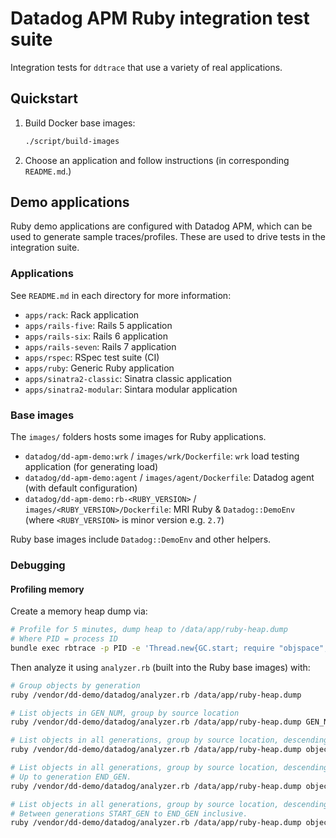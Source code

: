 # Datadog APM Ruby integration test suite

Integration tests for `ddtrace` that use a variety of real applications.

## Quickstart

1. Build Docker base images:

    ```bash
    ./script/build-images
    ```

2. Choose an application and follow instructions (in corresponding `README.md`.)

## Demo applications

Ruby demo applications are configured with Datadog APM, which can be used to generate sample traces/profiles. These are used to drive tests in the integration suite.

### Applications

See `README.md` in each directory for more information:

- `apps/rack`: Rack application
- `apps/rails-five`: Rails 5 application
- `apps/rails-six`: Rails 6 application
- `apps/rails-seven`: Rails 7 application
- `apps/rspec`: RSpec test suite (CI)
- `apps/ruby`: Generic Ruby application
- `apps/sinatra2-classic`: Sinatra classic application
- `apps/sinatra2-modular`: Sintara modular application

### Base images

The `images/` folders hosts some images for Ruby applications.

- `datadog/dd-apm-demo:wrk` / `images/wrk/Dockerfile`: `wrk` load testing application (for generating load)
- `datadog/dd-apm-demo:agent` / `images/agent/Dockerfile`: Datadog agent (with default configuration)
- `datadog/dd-apm-demo:rb-<RUBY_VERSION>` / `images/<RUBY_VERSION>/Dockerfile`: MRI Ruby & `Datadog::DemoEnv` (where `<RUBY_VERSION>` is minor version e.g. `2.7`)

Ruby base images include `Datadog::DemoEnv` and other helpers.

### Debugging

#### Profiling memory

Create a memory heap dump via:

```sh
# Profile for 5 minutes, dump heap to /data/app/ruby-heap.dump
# Where PID = process ID
bundle exec rbtrace -p PID -e 'Thread.new{GC.start; require "objspace"; ObjectSpace.trace_object_allocations_start; sleep(300); io=File.open("/data/app/ruby-heap.dump", "w"); ObjectSpace.dump_all(output: io); io.close}'
```

Then analyze it using `analyzer.rb` (built into the Ruby base images) with:

```sh
# Group objects by generation
ruby /vendor/dd-demo/datadog/analyzer.rb /data/app/ruby-heap.dump

# List objects in GEN_NUM, group by source location
ruby /vendor/dd-demo/datadog/analyzer.rb /data/app/ruby-heap.dump GEN_NUM

# List objects in all generations, group by source location, descending.
ruby /vendor/dd-demo/datadog/analyzer.rb /data/app/ruby-heap.dump objects

# List objects in all generations, group by source location, descending.
# Up to generation END_GEN.
ruby /vendor/dd-demo/datadog/analyzer.rb /data/app/ruby-heap.dump objects END_GEN

# List objects in all generations, group by source location, descending.
# Between generations START_GEN to END_GEN inclusive.
ruby /vendor/dd-demo/datadog/analyzer.rb /data/app/ruby-heap.dump objects END_GEN START_GEN
```
